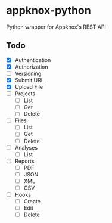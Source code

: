 # appknox-python
Python wrapper for Appknox's REST API


## Todo

- [x] Authentication
- [x] Authorization
- [ ] Versioning
- [x] Submit URL
- [x] Upload File
- [ ] Projects
    - [ ] List
    - [ ] Get
    - [ ] Delete
- [ ] Files
    - [ ] List
    - [ ] Get
    - [ ] Delete
- [ ] Analyses
    - [ ] List
- [ ] Reports
    - [ ] PDF
    - [ ] JSON
    - [ ] XML
    - [ ] CSV
- [ ] Hooks
    - [ ] Create
    - [ ] Edit
    - [ ] Delete
